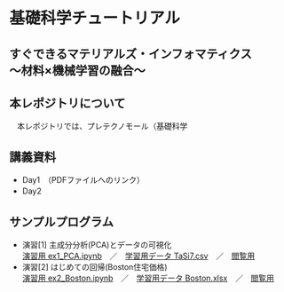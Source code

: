 # 基礎科学チュートリアル

## すぐできるマテリアルズ・インフォマティクス<br>～材料×機械学習の融合～　

## 本レポジトリについて
　本レポジトリでは、プレテクノモール（基礎科学
## 講義資料
- Day1　（PDFファイルへのリンク）
- Day2　　
## サンプルプログラム
- 演習[1] 主成分分析(PCA)とデータの可視化 <br>
  [演習用 ex1_PCA.ipynb]()　／　[学習用データ TaSi7.csv](data/TaSi17.csv)　／　[閲覧用]()
- 演習[2] はじめての回帰(Boston住宅価格)　<br>
  [演習用 ex2_Boston.ipynb]()　／　[学習用データ Boston.xlsx](data/Boston.xlsx)　／　[閲覧用]()
